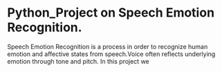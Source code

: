 # Python_Project on Speech Emotion Recognition.
Speech Emotion Recognition is a process in order to recognize human emotion and affective states from speech.Voice often reflects underlying emotion through tone and pitch.
In this project we
